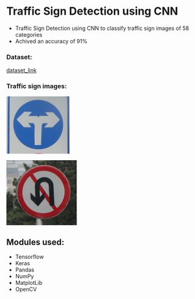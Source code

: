 # Traffic Sign Detection using CNN
- Traffic Sign Detection using CNN to classify traffic sign images of 58 categories
- Achived an accuracy of 91%

### Dataset: 
[dataset_link](https://www.kaggle.com/datasets/ahemateja19bec1025/traffic-sign-dataset-classification/discussion?sort=hotness)

### Traffic sign images:
![image_1](https://github.com/Shantanu221/Traffic_Signal_recognition_using_CNN/blob/main/023_1_0003.png)

![image_2](https://github.com/Shantanu221/Traffic_Signal_recognition_using_CNN/blob/main/015_1_0004.png)

## Modules used:
- Tensorflow
- Keras
- Pandas
- NumPy
- MatplotLib
- OpenCV



